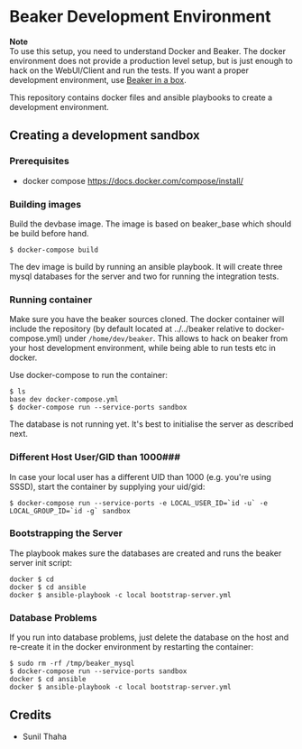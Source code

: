 # Beaker Development Environment #

**Note**  
To use this setup, you need to understand Docker and Beaker. The docker
environment does not provide a production level setup, but is just enough to
hack on the WebUI/Client and run the tests. If you want a proper development
environment, use [Beaker in a box](https://beaker-project.org/docs/in-a-box/).


This repository contains docker files and ansible playbooks to create a
development environment.

## Creating a development sandbox ##

### Prerequisites ###

* docker compose <https://docs.docker.com/compose/install/> 

### Building images ###

Build the devbase image. The image is based on beaker_base which should be build
before hand.

    $ docker-compose build

The dev image is build by running an ansible playbook. It will create three
mysql databases for the server and two for running the integration tests.

### Running container ###

Make sure you have the beaker sources cloned. The docker container will include
the repository (by default located at ../../beaker relative to
docker-compose.yml) under `/home/dev/beaker`. This allows to hack on beaker from
your host development environment, while being able to run tests etc in docker.

Use docker-compose to run the container:

    $ ls
    base dev docker-compose.yml
    $ docker-compose run --service-ports sandbox

The database is not running yet. It's best to initialise the server as described
next.

### Different Host User/GID than 1000###

In case your local user has a different UID than 1000 (e.g. you're using SSSD),
start the container by supplying your uid/gid:

    $ docker-compose run --service-ports -e LOCAL_USER_ID=`id -u` -e LOCAL_GROUP_ID=`id -g` sandbox

### Bootstrapping the Server ###

The playbook makes sure the databases are created and runs the beaker server
init script:

    docker $ cd
    docker $ cd ansible
    docker $ ansible-playbook -c local bootstrap-server.yml

### Database Problems ###

If you run into database problems, just delete the database on the host and
re-create it in the docker environment by restarting the container:

    $ sudo rm -rf /tmp/beaker_mysql
    $ docker-compose run --service-ports sandbox
    docker $ cd ansible
    docker $ ansible-playbook -c local bootstrap-server.yml

## Credits ##

* Sunil Thaha
